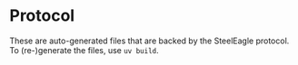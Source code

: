 # Protocol
These are auto-generated files that are backed by the SteelEagle protocol.
To (re-)generate the files, use `uv build`.
